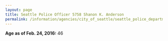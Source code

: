 ```yaml
---
layout: page
title: Seattle Police Officer 5758 Shanon K. Anderson
permalink: /information/agencies/city_of_seattle/seattle_police_department/copbook/5758/
---
```


**Age as of Feb. 24, 2016:** 46
